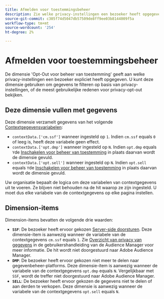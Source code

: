 ```yaml
---
title: Afmelden voor toestemmingsbeheer
description: Zie welke privacy-instellingen een bezoeker heeft opgegeven.
source-git-commit: c305f74d5047db57509de8ff9ee03b8144009f5a
workflow-type: tm+mt
source-wordcount: '254'
ht-degree: 2%

---
```


# Afmelden voor toestemmingsbeheer

De dimensie &#39;Opt-Out voor beheer van toestemming&#39; geeft aan welke privacy-instellingen een bezoeker expliciet heeft opgegeven. U kunt deze dimensie gebruiken om gegevens te filteren op basis van privacy-instellingen, of de meest gebruikelijke redenen voor privacy-opt-out bekijken.

## Deze dimensie vullen met gegevens

Deze dimensie verzamelt gegevens van het volgende [Contextgegevensvariabelen](/help/implement/vars/page-vars/contextdata.md):

* `contextData.['cm.ssf']` wanneer ingesteld op `1`. Indien `cm.ssf` equals `0` of leeg is, heeft deze variabele geen effect.
* `contextData.['opt.dmp']` wanneer ingesteld op `N`. Indien `opt.dmp` equals `Y`de [Inschakelen voor beheer van toestemming](cm-opt-in.md) in plaats daarvan wordt de dimensie gevuld.
* `contextData.['opt.sell']` wanneer ingesteld op `N`. Indien `opt.sell` equals `Y`de [Inschakelen voor beheer van toestemming](cm-opt-in.md) in plaats daarvan wordt de dimensie gevuld.

Uw organisatie bepaalt de logica om deze variabelen van contextgegevens uit te voeren. Ze blijven niet behouden na de hit waarop ze zijn ingesteld. U moet dus elke variabele van de contextgegevens op elke pagina instellen.

## Dimension-items

Dimension-items bevatten de volgende drie waarden:

* **`SSF`**: De bezoeker heeft ervoor gekozen [Server-side doorsturen](/help/admin/admin/c-server-side-forwarding/ssf.md). Deze dimensie-item is aanwezig wanneer de variabele van de contextgegevens `cm.ssf` equals `1`. Zie [Overzicht van privacy van gegevens](https://experienceleague.adobe.com/docs/audience-manager/user-guide/overview/data-privacy/data-privacy.html) in de gebruikershandleiding van de Audience Manager voor meer informatie. De hit wordt niet doorgestuurd naar Adobe Audience Manager.
* **`DMP`**: De bezoeker heeft ervoor gekozen niet meer te delen naar gegevenbeheer-platforms. Deze dimensie-item is aanwezig wanneer de variabele van de contextgegevens `opt.dmp` equals `N`. Vergelijkbaar met `SSF`, wordt de treffer niet doorgestuurd naar Adobe Audience Manager.
* **`SELL`**: De bezoeker heeft ervoor gekozen de gegevens niet te delen of aan derden te verkopen. Deze dimensie is aanwezig wanneer de variabele van de contextgegevens `opt.sell` equals `N`.
